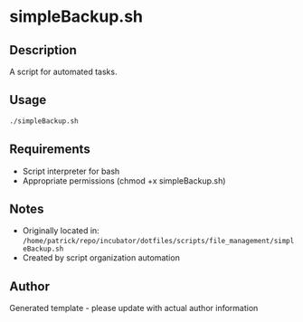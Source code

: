 # simpleBackup.sh

## Description
A script for automated tasks.

## Usage
```bash
./simpleBackup.sh
```

## Requirements
- Script interpreter for bash
- Appropriate permissions (chmod +x simpleBackup.sh)

## Notes
- Originally located in: `/home/patrick/repo/incubator/dotfiles/scripts/file_management/simpleBackup.sh`
- Created by script organization automation

## Author
Generated template - please update with actual author information
